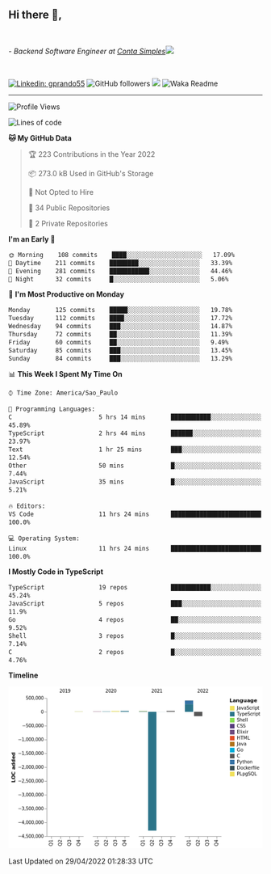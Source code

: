 <h2>Hi there  👋,</h2> </br>

<p><em>- Backend Software Engineer at <a href="https://contasimples.com">Conta Simples</a><img src="https://media.giphy.com/media/WUlplcMpOCEmTGBtBW/giphy.gif" width="30"> 
</em></p></br>


[![Linkedin: gprando55](https://img.shields.io/badge/-gprando55-blue?style=flat-square&logo=Linkedin&logoColor=white&link=https://www.linkedin.com/in/gprando55/)](https://www.linkedin.com/in/gprando55)
![GitHub followers](https://img.shields.io/github/followers/gprando55?label=Follow&style=social)
![](https://visitor-badge.glitch.me/badge?page_id=gprando55.gprando55)
![Waka Readme](https://github.com/gprando55/gprando55/workflows/Waka%20Readme/badge.svg)

---
<!--START_SECTION:waka-->
![Profile Views](http://img.shields.io/badge/Profile%20Views-2-blue)

![Lines of code](https://img.shields.io/badge/From%20Hello%20World%20I%27ve%20Written--4%20Million%20lines%20of%20code-blue)

**🐱 My GitHub Data** 

> 🏆 223 Contributions in the Year 2022
 > 
> 📦 273.0 kB Used in GitHub's Storage 
 > 
> 🚫 Not Opted to Hire
 > 
> 📜 34 Public Repositories 
 > 
> 🔑 2 Private Repositories  
 > 
**I'm an Early 🐤** 

```text
🌞 Morning    108 commits    ████░░░░░░░░░░░░░░░░░░░░░   17.09% 
🌆 Daytime    211 commits    ████████░░░░░░░░░░░░░░░░░   33.39% 
🌃 Evening    281 commits    ███████████░░░░░░░░░░░░░░   44.46% 
🌙 Night      32 commits     █░░░░░░░░░░░░░░░░░░░░░░░░   5.06%

```
📅 **I'm Most Productive on Monday** 

```text
Monday       125 commits    █████░░░░░░░░░░░░░░░░░░░░   19.78% 
Tuesday      112 commits    ████░░░░░░░░░░░░░░░░░░░░░   17.72% 
Wednesday    94 commits     ███░░░░░░░░░░░░░░░░░░░░░░   14.87% 
Thursday     72 commits     ██░░░░░░░░░░░░░░░░░░░░░░░   11.39% 
Friday       60 commits     ██░░░░░░░░░░░░░░░░░░░░░░░   9.49% 
Saturday     85 commits     ███░░░░░░░░░░░░░░░░░░░░░░   13.45% 
Sunday       84 commits     ███░░░░░░░░░░░░░░░░░░░░░░   13.29%

```


📊 **This Week I Spent My Time On** 

```text
⌚︎ Time Zone: America/Sao_Paulo

💬 Programming Languages: 
C                        5 hrs 14 mins       ███████████░░░░░░░░░░░░░░   45.89% 
TypeScript               2 hrs 44 mins       ██████░░░░░░░░░░░░░░░░░░░   23.97% 
Text                     1 hr 25 mins        ███░░░░░░░░░░░░░░░░░░░░░░   12.54% 
Other                    50 mins             █░░░░░░░░░░░░░░░░░░░░░░░░   7.44% 
JavaScript               35 mins             █░░░░░░░░░░░░░░░░░░░░░░░░   5.21%

🔥 Editors: 
VS Code                  11 hrs 24 mins      █████████████████████████   100.0%

💻 Operating System: 
Linux                    11 hrs 24 mins      █████████████████████████   100.0%

```

**I Mostly Code in TypeScript** 

```text
TypeScript               19 repos            ███████████░░░░░░░░░░░░░░   45.24% 
JavaScript               5 repos             ███░░░░░░░░░░░░░░░░░░░░░░   11.9% 
Go                       4 repos             ██░░░░░░░░░░░░░░░░░░░░░░░   9.52% 
Shell                    3 repos             █░░░░░░░░░░░░░░░░░░░░░░░░   7.14% 
C                        2 repos             █░░░░░░░░░░░░░░░░░░░░░░░░   4.76%

```


**Timeline**

![Chart not found](https://raw.githubusercontent.com/gprando55/gprando55/master/charts/bar_graph.png) 


 Last Updated on 29/04/2022 01:28:33 UTC
<!--END_SECTION:waka-->
